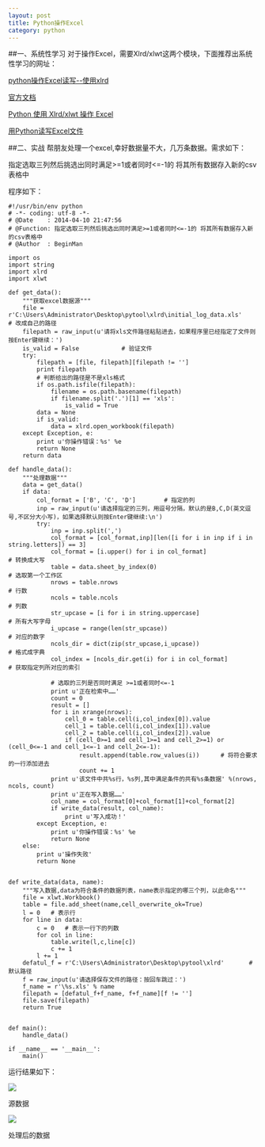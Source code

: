 ```yaml
---
layout: post
title: Python操作Excel
category: python
---
```

##一、系统性学习
对于操作Excel，需要Xlrd/xlwt这两个模块，下面推荐出系统性学习的网址：

[python操作Excel读写--使用xlrd](http://www.cnblogs.com/lhj588/archive/2012/01/06/2314181.html)

[官方文档](http://www.lexicon.net/sjmachin/xlrd.html)

[Python 使用 Xlrd/xlwt 操作 Excel](http://liluo.org/blog/2011/01/python-using-xlrd-xlwt-operate-excel/)

[用Python读写Excel文件](http://www.gocalf.com/blog/python-read-write-excel.html)

##二、实战
帮朋友处理一个excel,幸好数据量不大，几万条数据。需求如下：

指定选取三列然后挑选出同时满足>=1或者同时<=-1的 将其所有数据存入新的csv表格中 

程序如下：


	#!/usr/bin/env python
	# -*- coding: utf-8 -*-
	# @Date    : 2014-04-10 21:47:56
	# @Function: 指定选取三列然后挑选出同时满足>=1或者同时<=-1的 将其所有数据存入新的csv表格中 
	# @Author  : BeginMan
	
	import os
	import string
	import xlrd
	import xlwt
	
	def get_data():
		"""获取excel数据源"""
		file = r'C:\Users\Administrator\Desktop\pytool\xlrd\initial_log_data.xls'			# 改成自己的路径
		filepath = raw_input(u'请将xls文件路径粘贴进去，如果程序里已经指定了文件则按Enter键继续：')
		is_valid = False 			# 验证文件
		try:
			filepath = [file, filepath][filepath != '']
			print filepath
			# 判断给出的路径是不是xls格式
			if os.path.isfile(filepath):
				filename = os.path.basename(filepath)
				if filename.split('.')[1] == 'xls':
					is_valid = True
			data = None
			if is_valid:
				data = xlrd.open_workbook(filepath)
		except Exception, e:
			print u'你操作错误：%s' %e
			return None
		return data
	
	def handle_data():
		"""处理数据"""
		data = get_data()
		if data:
			col_format = ['B', 'C', 'D']		# 指定的列
			inp = raw_input(u'请选择指定的三列，用逗号分隔，默认的是B,C,D(英文逗号,不区分大小写)，如果选择默认则按Enter键继续:\n')
			try:
				inp = inp.split(',')
				col_format = [col_format,inp][len([i for i in inp if i in string.letters]) == 3]
				col_format = [i.upper() for i in col_format]					# 转换成大写
				table = data.sheet_by_index(0)									# 选取第一个工作区
				nrows = table.nrows												# 行数
				ncols = table.ncols												# 列数
				str_upcase = [i for i in string.uppercase]						# 所有大写字母
				i_upcase = range(len(str_upcase))								# 对应的数字
				ncols_dir = dict(zip(str_upcase,i_upcase))						# 格式成字典
				col_index = [ncols_dir.get(i) for i in col_format]				# 获取指定列所对应的索引
	
				# 选取的三列是否同时满足 >=1或者同时<=-1
				print u'正在检索中……'
				count = 0
				result = []
				for i in xrange(nrows):
					cell_0 = table.cell(i,col_index[0]).value
					cell_1 = table.cell(i,col_index[1]).value
					cell_2 = table.cell(i,col_index[2]).value
					if (cell_0>=1 and cell_1>=1 and cell_2>=1) or (cell_0<=-1 and cell_1<=-1 and cell_2<=-1):
						result.append(table.row_values(i))		# 将符合要求的一行添加进去
						count += 1
				print u'该文件中共%s行，%s列,其中满足条件的共有%s条数据' %(nrows, ncols, count)
				print u'正在写入数据……'
				col_name = col_format[0]+col_format[1]+col_format[2]
				if write_data(result, col_name):
					print u'写入成功！'
			except Exception, e:
				print u'你操作错误：%s' %e
				return None
		else:
			print u'操作失败'
			return None
	
	
	def write_data(data, name):
		"""写入数据,data为符合条件的数据列表，name表示指定的哪三个列，以此命名"""
		file = xlwt.Workbook()
		table = file.add_sheet(name,cell_overwrite_ok=True)
		l = 0   # 表示行
		for line in data:
			c = 0 	# 表示一行下的列数
			for col in line:
				table.write(l,c,line[c])
				c += 1
			l += 1		
		defatul_f = r'C:\Users\Administrator\Desktop\pytool\xlrd'		# 默认路径
		f = raw_input(u'请选择保存文件的路径：按回车跳过：')
		f_name = r'\%s.xls' % name
		filepath = [defatul_f+f_name, f+f_name][f != '']
		file.save(filepath)
		return True
	
	
	def main():
		handle_data()
	
	if __name__ == '__main__':
		main()


运行结果如下：

![](http://images.cnblogs.com/cnblogs_com/BeginMan/486940/o_data1.jpg)

源数据

![](http://images.cnblogs.com/cnblogs_com/BeginMan/486940/o_data2.jpg)

处理后的数据


